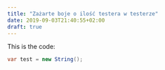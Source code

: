 ```yaml
---
title: "Zażarte boje o ilość testera w testerze"
date: 2019-09-03T21:40:55+02:00
draft: true
---
```


This is the code:
```csharp
var test = new String();
```